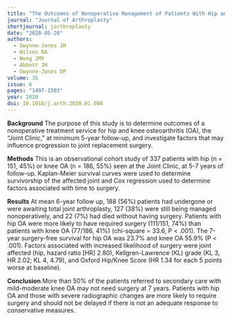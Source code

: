 ```yaml
---
title: "The Outcomes of Nonoperative Management of Patients With Hip and Knee Osteoarthritis Triaged to a Physiotherapy-Led Clinic at Minimum 5-Year Follow-Up and Factors Associated With Progression to Surgery"
journal: "Journal of Arthroplasty"
shortjournal: jarthroplasty
date: "2020-05-20"
authors:
  - Gwynne-Jones JH
  - Wilson RA
  - Wong JMY
  - Abbott JH
  - Gwynne-Jones DP
volume: 35
issue: 6
pages: "1497-1503"
year: 2020
doi: 10.1016/j.arth.2020.01.086
---
```


**Background**
The purpose of this study is to determine outcomes of a nonoperative treatment service for hip and knee osteoarthritis (OA), the “Joint Clinic,” at minimum 5-year follow-up, and investigate factors that may influence progression to joint replacement surgery.

**Methods**
This is an observational cohort study of 337 patients with hip (n = 151, 45%) or knee OA (n = 186, 55%) seen at the Joint Clinic, at 5-7 years of follow-up. Kaplan-Meier survival curves were used to determine survivorship of the affected joint and Cox regression used to determine factors associated with time to surgery.

**Results**
At mean 6-year follow up, 188 (56%) patients had undergone or were awaiting total joint arthroplasty, 127 (38%) were still being managed nonoperatively, and 22 (7%) had died without having surgery. Patients with hip OA were more likely to have required surgery (111/151, 74%) than patients with knee OA (77/186, 41%) (chi-square = 33.6, P < .001). The 7-year surgery-free survival for hip OA was 23.7% and knee OA 55.9% (P < .001). Factors associated with increased likelihood of surgery were joint affected (hip, hazard ratio [HR] 2.80), Kellgren-Lawrence (KL) grade (KL 3, HR 2.02; KL 4, 4.79), and Oxford Hip/Knee Score (HR 1.34 for each 5 points worse at baseline).

**Conclusion**
More than 50% of the patients referred to secondary care with mild-moderate knee OA may not need surgery at 7 years. Patients with hip OA and those with severe radiographic changes are more likely to require surgery and should not be delayed if there is not an adequate response to conservative measures.
